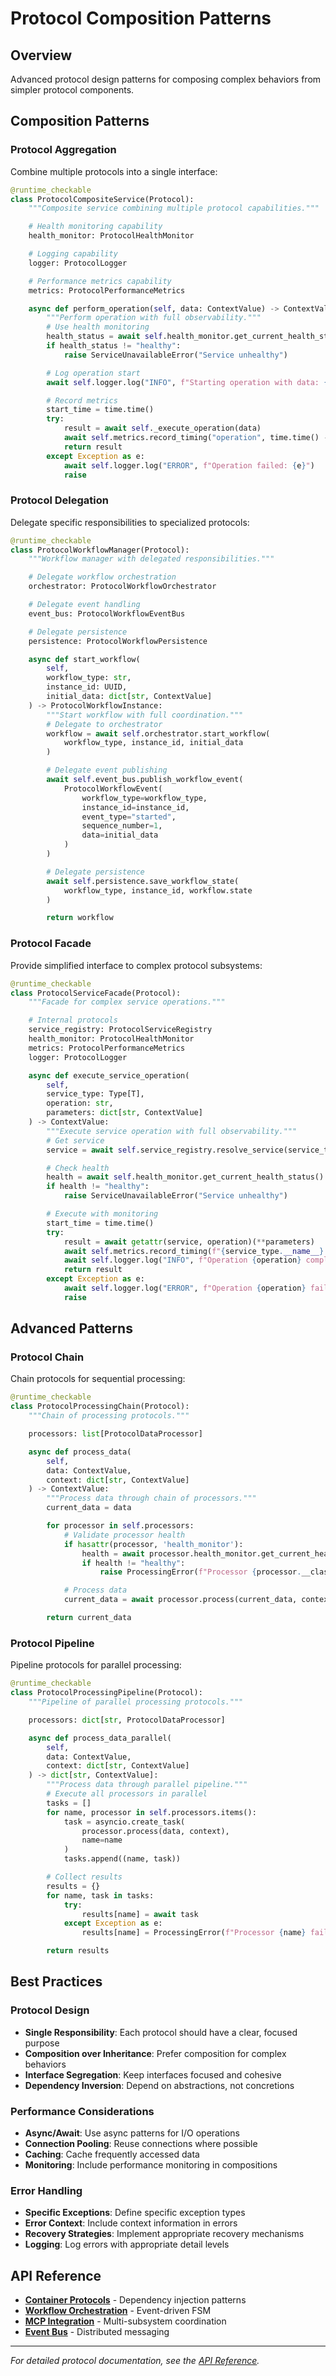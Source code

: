 # Protocol Composition Patterns

## Overview

Advanced protocol design patterns for composing complex behaviors from simpler protocol components.

## Composition Patterns

### Protocol Aggregation

Combine multiple protocols into a single interface:

```python
@runtime_checkable
class ProtocolCompositeService(Protocol):
    """Composite service combining multiple protocol capabilities."""

    # Health monitoring capability
    health_monitor: ProtocolHealthMonitor

    # Logging capability
    logger: ProtocolLogger

    # Performance metrics capability
    metrics: ProtocolPerformanceMetrics

    async def perform_operation(self, data: ContextValue) -> ContextValue:
        """Perform operation with full observability."""
        # Use health monitoring
        health_status = await self.health_monitor.get_current_health_status()
        if health_status != "healthy":
            raise ServiceUnavailableError("Service unhealthy")

        # Log operation start
        await self.logger.log("INFO", f"Starting operation with data: {data}")

        # Record metrics
        start_time = time.time()
        try:
            result = await self._execute_operation(data)
            await self.metrics.record_timing("operation", time.time() - start_time)
            return result
        except Exception as e:
            await self.logger.log("ERROR", f"Operation failed: {e}")
            raise
```

### Protocol Delegation

Delegate specific responsibilities to specialized protocols:

```python
@runtime_checkable
class ProtocolWorkflowManager(Protocol):
    """Workflow manager with delegated responsibilities."""

    # Delegate workflow orchestration
    orchestrator: ProtocolWorkflowOrchestrator

    # Delegate event handling
    event_bus: ProtocolWorkflowEventBus

    # Delegate persistence
    persistence: ProtocolWorkflowPersistence

    async def start_workflow(
        self,
        workflow_type: str,
        instance_id: UUID,
        initial_data: dict[str, ContextValue]
    ) -> ProtocolWorkflowInstance:
        """Start workflow with full coordination."""
        # Delegate to orchestrator
        workflow = await self.orchestrator.start_workflow(
            workflow_type, instance_id, initial_data
        )

        # Delegate event publishing
        await self.event_bus.publish_workflow_event(
            ProtocolWorkflowEvent(
                workflow_type=workflow_type,
                instance_id=instance_id,
                event_type="started",
                sequence_number=1,
                data=initial_data
            )
        )

        # Delegate persistence
        await self.persistence.save_workflow_state(
            workflow_type, instance_id, workflow.state
        )

        return workflow
```

### Protocol Facade

Provide simplified interface to complex protocol subsystems:

```python
@runtime_checkable
class ProtocolServiceFacade(Protocol):
    """Facade for complex service operations."""

    # Internal protocols
    service_registry: ProtocolServiceRegistry
    health_monitor: ProtocolHealthMonitor
    metrics: ProtocolPerformanceMetrics
    logger: ProtocolLogger

    async def execute_service_operation(
        self,
        service_type: Type[T],
        operation: str,
        parameters: dict[str, ContextValue]
    ) -> ContextValue:
        """Execute service operation with full observability."""
        # Get service
        service = await self.service_registry.resolve_service(service_type)

        # Check health
        health = await self.health_monitor.get_current_health_status()
        if health != "healthy":
            raise ServiceUnavailableError("Service unhealthy")

        # Execute with monitoring
        start_time = time.time()
        try:
            result = await getattr(service, operation)(**parameters)
            await self.metrics.record_timing(f"{service_type.__name__}.{operation}", time.time() - start_time)
            await self.logger.log("INFO", f"Operation {operation} completed successfully")
            return result
        except Exception as e:
            await self.logger.log("ERROR", f"Operation {operation} failed: {e}")
            raise
```

## Advanced Patterns

### Protocol Chain

Chain protocols for sequential processing:

```python
@runtime_checkable
class ProtocolProcessingChain(Protocol):
    """Chain of processing protocols."""

    processors: list[ProtocolDataProcessor]

    async def process_data(
        self,
        data: ContextValue,
        context: dict[str, ContextValue]
    ) -> ContextValue:
        """Process data through chain of processors."""
        current_data = data

        for processor in self.processors:
            # Validate processor health
            if hasattr(processor, 'health_monitor'):
                health = await processor.health_monitor.get_current_health_status()
                if health != "healthy":
                    raise ProcessingError(f"Processor {processor.__class__.__name__} unhealthy")

            # Process data
            current_data = await processor.process(current_data, context)

        return current_data
```

### Protocol Pipeline

Pipeline protocols for parallel processing:

```python
@runtime_checkable
class ProtocolProcessingPipeline(Protocol):
    """Pipeline of parallel processing protocols."""

    processors: dict[str, ProtocolDataProcessor]

    async def process_data_parallel(
        self,
        data: ContextValue,
        context: dict[str, ContextValue]
    ) -> dict[str, ContextValue]:
        """Process data through parallel pipeline."""
        # Execute all processors in parallel
        tasks = []
        for name, processor in self.processors.items():
            task = asyncio.create_task(
                processor.process(data, context),
                name=name
            )
            tasks.append((name, task))

        # Collect results
        results = {}
        for name, task in tasks:
            try:
                results[name] = await task
            except Exception as e:
                results[name] = ProcessingError(f"Processor {name} failed: {e}")

        return results
```

## Best Practices

### Protocol Design

- **Single Responsibility**: Each protocol should have a clear, focused purpose
- **Composition over Inheritance**: Prefer composition for complex behaviors
- **Interface Segregation**: Keep interfaces focused and cohesive
- **Dependency Inversion**: Depend on abstractions, not concretions

### Performance Considerations

- **Async/Await**: Use async patterns for I/O operations
- **Connection Pooling**: Reuse connections where possible
- **Caching**: Cache frequently accessed data
- **Monitoring**: Include performance monitoring in compositions

### Error Handling

- **Specific Exceptions**: Define specific exception types
- **Error Context**: Include context information in errors
- **Recovery Strategies**: Implement appropriate recovery mechanisms
- **Logging**: Log errors with appropriate detail levels

## API Reference

- **[Container Protocols](../api-reference/CONTAINER.md)** - Dependency injection patterns
- **[Workflow Orchestration](../api-reference/WORKFLOW-ORCHESTRATION.md)** - Event-driven FSM
- **[MCP Integration](../api-reference/MCP.md)** - Multi-subsystem coordination
- **[Event Bus](../api-reference/EVENT-BUS.md)** - Distributed messaging

---

*For detailed protocol documentation, see the [API Reference](../api-reference/README.md).*
